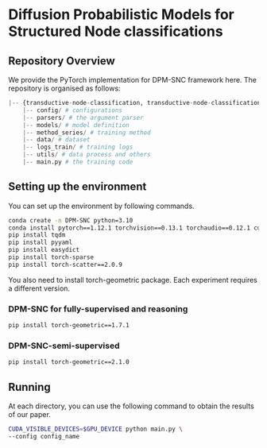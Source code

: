 # Diffusion Probabilistic Models for Structured Node classifications

## Repository Overview
We provide the PyTorch implementation for DPM-SNC framework here. The repository is organised as follows:

```python
|-- {transductive-node-classification, transductive-node-classification-hetero, inductive-node-classification, graph-algorithm-reasoning} # DPM-GSP for supervised node classification, semi-supervised node classification, and reasoning tasks
    |-- config/ # configurations
    |-- parsers/ # the argument parser
    |-- models/ # model definition
    |-- method_series/ # training method
    |-- data/ # dataset
    |-- logs_train/ # training logs
    |-- utils/ # data process and others
    |-- main.py # the training code
```

## Setting up the environment
You can set up the environment by following commands. 

```sh
conda create -n DPM-SNC python=3.10
conda install pytorch==1.12.1 torchvision==0.13.1 torchaudio==0.12.1 cudatoolkit=11.3 -c pytorch
pip install tqdm
pip install pyyaml
pip install easydict
pip install torch-sparse
pip install torch-scatter==2.0.9
```
You also need to install torch-geometric package. Each experiment requires a different version.

### DPM-SNC for fully-supervised and reasoning  
```sh
pip install torch-geometric==1.7.1
```

### DPM-SNC-semi-supervised  
```sh
pip install torch-geometric==2.1.0
```

## Running
At each directory, you can use the following command to obtain the results of our paper.

```sh
CUDA_VISIBLE_DEVICES=$GPU_DEVICE python main.py \
--config config_name
```
